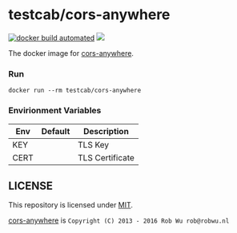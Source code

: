 # testcab/cors-anywhere

[![docker build automated](https://img.shields.io/docker/cloud/automated/testcab/cors-anywhere.svg)](https://hub.docker.com/r/testcab/cors-anywhere "testcab/cors-anywhere")
[![](https://images.microbadger.com/badges/image/testcab/cors-anywhere.svg)](https://microbadger.com/images/testcab/cors-anywhere "testcab/cors-anywhere")

The docker image for [cors-anywhere](https://github.com/Rob--W/cors-anywhere).


### Run


```
docker run --rm testcab/cors-anywhere
```


### Envirionment Variables

Env  | Default | Description
---- | ------- | -----------
KEY  |         | TLS Key
CERT |         | TLS Certificate


## LICENSE

This repository is licensed under [MIT](LICENSE).

[cors-anywhere](https://github.com/Rob--W/cors-anywhere#license) is `Copyright (C) 2013 - 2016 Rob Wu rob@robwu.nl`
